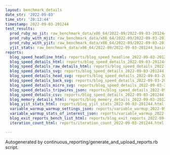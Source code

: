 ```yaml
---
layout: benchmark_details
date_str: '2022-09-03'
time_str: '20:12:44'
timestamp: 2022-09-03-201244
test_results:
  prod_ruby_no_jit: raw_benchmark_data/x86_64/2022-09/2022-09-03-201244_basic_benchmark_prod_ruby_no_jit.json
  prod_ruby_with_mjit: raw_benchmark_data/x86_64/2022-09/2022-09-03-201244_basic_benchmark_prod_ruby_with_mjit.json
  prod_ruby_with_yjit: raw_benchmark_data/x86_64/2022-09/2022-09-03-201244_basic_benchmark_prod_ruby_with_yjit.json
  yjit_stats: raw_benchmark_data/x86_64/2022-09/2022-09-03-201244_basic_benchmark_yjit_stats.json
reports:
  blog_speed_headline_html: reports/blog_speed_headline_2022-09-03-201244.html
  blog_speed_details_html: reports/blog_speed_details_2022-09-03-201244.html
  blog_speed_details_raw_details_html: reports/blog_speed_details_2022-09-03-201244.raw_details.html
  blog_speed_details_svg: reports/blog_speed_details_2022-09-03-201244.svg
  blog_speed_details_head_svg: reports/blog_speed_details_2022-09-03-201244.head.svg
  blog_speed_details_back_svg: reports/blog_speed_details_2022-09-03-201244.back.svg
  blog_speed_details_micro_svg: reports/blog_speed_details_2022-09-03-201244.micro.svg
  blog_speed_details_tripwires_json: reports/blog_speed_details_2022-09-03-201244.tripwires.json
  blog_speed_details_csv: reports/blog_speed_details_2022-09-03-201244.csv
  blog_memory_details_html: reports/blog_memory_details_2022-09-03-201244.html
  blog_yjit_stats_html: reports/blog_yjit_stats_2022-09-03-201244.html
  variable_warmup_warmup_settings_json: reports/variable_warmup_2022-09-03-201244.warmup_settings.json
  variable_warmup_stats_of_interest_json: reports/variable_warmup_2022-09-03-201244.stats_of_interest.json
  blog_exit_reports_bench_list_html: reports/blog_exit_reports_2022-09-03-201244.bench_list.html
  iteration_count_html: reports/iteration_count_2022-09-03-201244.html

---
```

Autogenerated by continuous_reporting/generate_and_upload_reports.rb script.
